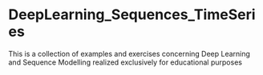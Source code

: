 # DeepLearning_Sequences_TimeSeries
This is a collection of examples and exercises concerning Deep Learning and Sequence Modelling realized exclusively for educational purposes
